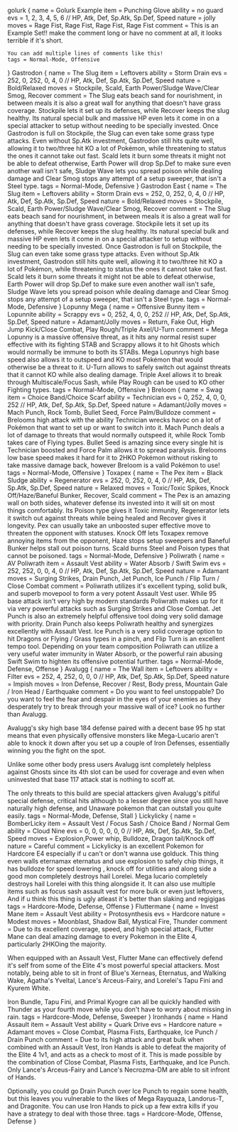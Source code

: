 golurk
{
    name = Golurk Example
    item = Punching Glove
    ability = no guard
    evs = 1, 2, 3, 4, 5, 6 // HP, Atk, Def, Sp.Atk, Sp.Def, Speed
    nature = jolly
    moves = Rage Fist, Rage Fist, Rage Fist, Rage Fist
    comment = This is an Example Set!! make the comment long or have no comment at all, it looks terrible if it's short.
	
	You can add multiple lines of comments like this!
    tags = Normal-Mode, Offensive
}
Gastrodon
{
    name = The Slug
    item = Leftovers
    ability = Storm Drain
    evs = 252, 0, 252, 0, 4, 0 // HP, Atk, Def, Sp.Atk, Sp.Def, Speed
    nature = Bold/Relaxed
    moves = Stockpile, Scald, Earth Power/Sludge Wave/Clear Smog, Recover
    comment = The Slug eats beach sand for nourishment, in between meals it is also a great wall for anything that doesn't have grass coverage. Stockpile lets it set up its defenses, while Recover keeps the slug healthy. Its natural special bulk and massive HP even lets it come in on a special attacker to setup without needing to be specially invested. Once Gastrodon is full on Stockpile, the Slug can even take some grass type attacks.
Even without Sp.Atk investment, Gastrodon still hits quite well, allowing it to two/three hit KO a lot of Pokémon, while threatening to status the ones it cannot take out fast. Scald lets it burn some threats it might not be able to defeat otherwise, Earth Power will drop Sp.Def to make sure even another wall isn't safe, Sludge Wave lets you spread poison while dealing damage and Clear Smog stops any attempt of a setup sweeper, that isn't a Steel type.
    tags = Normal-Mode, Defensive
}
Gastrodon East
{
    name = The Slug
    item = Leftovers
    ability = Storm Drain
    evs = 252, 0, 252, 0, 4, 0 // HP, Atk, Def, Sp.Atk, Sp.Def, Speed
    nature = Bold/Relaxed
    moves = Stockpile, Scald, Earth Power/Sludge Wave/Clear Smog, Recover
    comment = The Slug eats beach sand for nourishment, in between meals it is also a great wall for anything that doesn't have grass coverage. Stockpile lets it set up its defenses, while Recover keeps the slug healthy. Its natural special bulk and massive HP even lets it come in on a special attacker to setup without needing to be specially invested. Once Gastrodon is full on Stockpile, the Slug can even take some grass type attacks.
Even without Sp.Atk investment, Gastrodon still hits quite well, allowing it to two/three hit KO a lot of Pokémon, while threatening to status the ones it cannot take out fast. Scald lets it burn some threats it might not be able to defeat otherwise, Earth Power will drop Sp.Def to make sure even another wall isn't safe, Sludge Wave lets you spread poison while dealing damage and Clear Smog stops any attempt of a setup sweeper, that isn't a Steel type.
    tags = Normal-Mode, Defensive
}
Lopunny Mega
{
    name = Offensive Bunny
    item = Lopunnite
    ability = Scrappy
    evs = 0, 252, 4, 0, 0, 252 // HP, Atk, Def, Sp.Atk, Sp.Def, Speed
    nature = Adamant/Jolly
    moves = Return, Fake Out, High Jump Kick/Close Combat, Play Rough/Triple Axel/U-Turn
    comment = Mega Lopunny is a massive offensive threat, as it hits any normal resist super effective with its fighting STAB and Scrappy allows it to hit Ghosts which would normally be immune to both its STABs. Mega Lopunnys high base speed also allows it to outspeed and KO most Pokémon that would otherwise be a threat to it. U-Turn allows to safely switch out against threats that it cannot KO while also dealing damage. Triple Axel allows it to break through Multiscale/Focus Sash, while Play Rough can be used to KO other Fighting types.
    tags = Normal-Mode, Offensive
}
Breloom
{
    name = Swag
    item = Choice Band/Choice Scarf
    ability = Technician
    evs = 0, 252, 4, 0, 0, 252 // HP, Atk, Def, Sp.Atk, Sp.Def, Speed
    nature = Adamant/Jolly
    moves = Mach Punch, Rock Tomb, Bullet Seed, Force Palm/Bulldoze
    comment = Brelooms high attack with the ability Technician wrecks havoc on a lot of Pokémon that want to set up or want to switch into it. Mach Punch deals a lot of damage to threats that would normally outspeed it, while Rock Tomb takes care of Flying types. Bullet Seed is amazing since every single hit is Technician boosted and Force Palm allows it to spread paralysis. 
Brelooms low base speed makes it hard for it to 2HKO Pokémon without risking to take massive damage back, however Breloom is a valid Pokémon to use!
    tags = Normal-Mode, Offensive
}
Toxapex
{
    name = The Pex
    item = Black Sludge
    ability = Regenerator
    evs = 252, 0, 252, 0, 4, 0 // HP, Atk, Def, Sp.Atk, Sp.Def, Speed
    nature = Relaxed
    moves = Toxic/Toxic Spikes, Knock Off/Haze/Baneful Bunker, Recover, Scald
    comment = The Pex is an amazing wall on both sides, whatever defense its invested into it will sit on most things comfortably. Its Poison type gives it Toxic immunity, Regenerator lets it switch out against threats while being healed and Recover gives it longevity. Pex can usually take an unboosted super effective move to threaten the opponent with statuses.
Knock Off lets Toxapex remove annoying items from the opponent, Haze stops setup sweepers and Baneful Bunker helps stall out poison turns. Scald burns Steel and Poison types that cannot be poisoned. 
    tags = Normal-Mode, Defensive
}
Poliwrath
{
    name = AV Poliwrath
    item = Assault Vest
    ability = Water Absorb / Swift Swim
    evs = 252, 252, 0, 0, 4, 0 // HP, Atk, Def, Sp.Atk, Sp.Def, Speed
    nature = Adamant
    moves = Surging Strikes, Drain Punch, Jet Punch, Ice Punch / Flip Turn / Close Combat
    comment = Poliwrath utilizes it's excellent typing, solid bulk, and superb movepool to form a very potent Assault Vest user. While 95 base attack isn't very high by modern standards Poliwrath makes up for it via very powerful attacks such as Surging Strikes and Close Combat. Jet Punch is also an extremely helpful offensive tool doing very solid damage with priority. Drain Punch also keeps Poliwrath healthy and synergizes excellently with Assault Vest. Ice Punch is a very solid coverage option to hit Dragons or Flying / Grass types in a pinch, and Flip Turn is an excellent tempo tool. Depending on your team composition Poliwrath can utilize a very useful water immunity in Water Absorb, or the powerful rain abusing Swift Swim to highten its offensive potential further.
    tags = Normal-Mode, Defense, Offense
}
Avalugg
{
    name = The Wall
    item = Leftovers
    ability = Filter
    evs = 252, 4, 252, 0, 0, 0 // HP, Atk, Def, Sp.Atk, Sp.Def, Speed
    nature = Impish
    moves = Iron Defense, Recover / Rest, Body press, Mountain Gale / Iron Head / Earthquake
    comment = Do you want to feel unstoppable? Do you want to feel the fear and despair in the eyes of your enemies as they desperately try to break through your massive wall of ice? Look no further than Avalugg.

Avalugg's sky high base 184 defense paired with a decent base 95 hp stat means that even physically offensive monsters like Mega-Lucario aren't able to knock it down after you set up a couple of Iron Defenses, essentially winning you the fight on the spot.

Unlike some other body press users Avalugg isnt completely helpless against Ghosts since its 4th slot can be used for coverage and even when uninvested that base 117 attack stat is nothing to scoff at.

The only threats to this build are special attackers given Avalugg's pitiful special defense, critical hits although to a lesser degree since you still have naturally high defense, and Unaware pokemon that can outstall you quite easily.
    tags = Normal-Mode, Defense, Stall
}
Lickylicky 
{
	name = BomberLicky
	item = Assault Vest / Focus Sash / Choice Band / Normal Gem
	ability = Cloud Nine
	evs = 0, 0, 0, 0, 0, 0 // HP, Atk, Def, Sp.Atk, Sp.Def, Speed
	moves = Explosion,Power whip, Bulldoze, Dragon tail/Knock off
	nature = Careful
	comment = Lickylicky is an excellent Pokemon for Hardcore E4 especially if u can't or don't wanna use golduck. This thing even walls eternamax eternatus and use explosion to safely chip things, it has bulldoze for speed lowering , knock off for utilities and along side a good mon completely destroys hail Lorelei. Mega lucario completely destroys hail Lorelei with this thing alongside it. It can also use multiple items such as focus sash assault vest for more bulk or even just leftovers, And if u think this thing is ugly atleast it's better than slaking and regigigas 
	tags = Hardcore-Mode, Defense, Offense
}
Fluttermane
{
    name = Invest Mane
    item = Assault Vest
    ability = Protosynthesis
    evs = Hardcore
    nature = Modest
    moves = Moonblast, Shadow Ball, Mystical Fire, Thunder
    comment = Due to its excellent coverage, speed, and high special attack, Flutter Mane can deal amazing damage to every Pokemon in the Elite 4, particularly 2HKOing the majority.

When equipped with an Assault Vest, Flutter Mane can effectively defend it's self from some of the Elite 4's most powerful special attackers. Most notably, being able to sit in front of Blue's Xerneas, Eternatus, and Walking Wake, Agatha's Yveltal, Lance's Arceus-Fairy, and Lorelei's Tapu Fini and Kyurem White.

Iron Bundle, Tapu Fini, and Primal Kyogre can all be quickly handled with Thunder as your fourth move while you don't have to worry about missing in rain.
    tags = Hardcore-Mode, Defense, Sweeper
}
Ironhands
{
    name = Hand Assault
    item = Assault Vest
    ability = Quark Drive
    evs = Hardcore
    nature = Adamant
    moves = Close Combat, Plasma Fists, Earthquake, Ice Punch / Drain Punch
    comment = Due to its high attack and great bulk when combined with an Assault Vest, Iron Hands is able to defeat the majority of the Elite 4 1v1, and acts as a check to most of it. This is made possible by the combination of Close Combat, Plasma Fists, Earthquake, and Ice Punch. Only Lance's Arceus-Fairy and Lance's Necrozma-DM are able to sit infront of Hands.

Optionally, you could go Drain Punch over Ice Punch to regain some health, but this leaves you vulnerable to the likes of Mega Rayquaza, Landorus-T, and Dragonite. You can use Iron Hands to pick up a few extra kills if you have a strategy to deal with those three.
    tags = Hardcore-Mode, Offense, Defense
}
